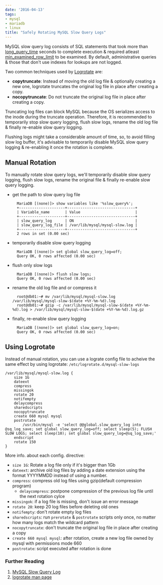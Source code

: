 ```yaml
---
date: '2016-04-13'
tags:
- mysql
- mariadb
- linux
title: "Safely Rotating MySQL Slow Query Logs"
---
```


MySQL slow query log consists of SQL statements that took more than [long_query_time](https://dev.mysql.com/doc/refman/5.6/en/server-system-variables.html#sysvar_long_query_time) seconds to complete execution & required atleast [min_examined_row_limit](https://dev.mysql.com/doc/refman/5.6/en/server-system-variables.html#sysvar_min_examined_row_limit) to be examined. By default, administrative queries & those that don't use indexes for lookups are not logged.
<!--more-->

Two common techniques used by [Logrotate](http://linux.die.net/man/8/logrotate) are:

- **copytruncate**: Instead of moving the old log file & optionally creating a new one, logrotate truncates the original log file in place after creating a copy.
- **nocopytruncate**: Do not truncate the original log file in place after creating a copy.

Truncating log files can block MySQL because the OS serializes access to the inode during the truncate operation. Therefore, it is recommended to temporarily stop slow query logging, flush slow logs, rename the old log file & finally re-enable slow query logging.

Flushing logs might take a considerable amount of time, so, to avoid filling slow log buffer, it's advisable to temporarily disable MySQL slow query logging & re-enabling it once the rotation is complete.


## Manual Rotation

To manually rotate slow query logs, we'll temporarily disable slow query logging, flush slow logs, rename the original file & finally re-enable slow query logging.

- get the path to slow query log file

        MariaDB [(none)]> show variables like '%slow_query%';
        +---------------------+-------------------------------+
        | Variable_name       | Value                         |
        +---------------------+-------------------------------+
        | slow_query_log      | ON                            |
        | slow_query_log_file | /var/lib/mysql/mysql-slow.log |
        +---------------------+-------------------------------+
        2 rows in set (0.00 sec)

- temporarily disable slow query logging

        MariaDB [(none)]> set global slow_query_log=off;
        Query OK, 0 rows affected (0.00 sec)

- flush only slow logs

        MariaDB [(none)]> flush slow logs;
        Query OK, 0 rows affected (0.00 sec)

- rename the old log file and or compress it

        root@db01:~# mv /var/lib/mysql/mysql-slow.log /var/lib/mysql/mysql-slow-$(date +%Y-%m-%d).log
        root@db01:~# gzip -c /var/lib/mysql/mysql-slow-$(date +%Y-%m-%d).log > /var/lib/mysql/mysql-slow-$(date +%Y-%m-%d).log.gz

- finally, re-enable slow query logging

        MariaDB [(none)]> set global slow_query_log=on;
        Query OK, 0 rows affected (0.00 sec)


## Using Logrotate

Instead of manual rotation, you can use a lograte config file to acheive the same effect by using logrotate: `/etc/logrotate.d/mysql-slow-logs`
```
/var/lib/mysql/mysql-slow.log {
    size 1G
    dateext
    compress
    missingok
    rotate 20
    notifempty
    delaycompress
    sharedscripts
    nocopytruncate
    create 660 mysql mysql
    postrotate
        /usr/bin/mysql -e 'select @@global.slow_query_log into @sq_log_save; set global slow_query_log=off; select sleep(5); FLUSH SLOW LOGS; select sleep(10); set global slow_query_log=@sq_log_save;'
    endscript
    rotate 150
}
```

More info. about each config. directive:

- `size 1G`: Rotate a log file only if it's bigger than 1Gb
- `dateext`: archive old log files by adding a date extension using the format YYYYMMDD instead of using a number.
- `compress`: compress old log files using gzip(default compression program)
    - `delaycompress`: postpone compression of the previous log file until the next rotation cylce
- `missingok`: if a log file is missing, don't issue an error message
- `rotate 20`: keep 20 log files before deleting old ones
- `notifempty`: don't rotate empty log files
- `sharedscripts`: run `prerotate` & `postrotate` scripts only once, no matter how many logs match the wildcard pattern
- `nocopytruncate`: don't truncate the original log file in place after creating a copy
- `create 660 mysql mysql`: after rotation, create a new log file owned by mysql with permissions mode 660
- `postrotate`: script executed after rotation is done

### Further Reading

1. [MySQL Slow Query Log](https://dev.mysql.com/doc/refman/5.5/en/slow-query-log.html)
2. [logrotate man page](http://linux.die.net/man/8/logrotate)
